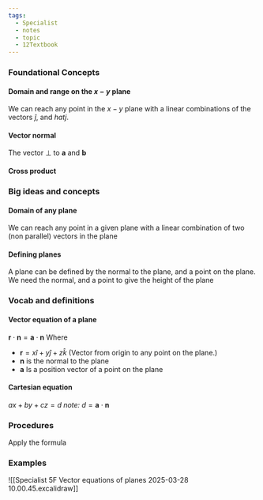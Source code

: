 ```yaml
---
tags:
  - Specialist
  - notes
  - topic
  - 12Textbook
---
```

### Foundational Concepts

#### Domain and range on the  $x-y$ plane
We can reach any point in the $x-y$ plane with a linear combinations of the vectors $\hat{j}$, and $hat{j}$. 
#### Vector normal 
The vector $\perp$ to $\mathbf{a}$ and $\mathbf{b}$
#### Cross product

### Big ideas and concepts

#### Domain of any plane
We can reach any point in a given plane with a linear combination of two (non parallel) vectors in the plane
#### Defining planes
A plane can be defined by the normal to the plane, and a point on the plane.
	We need the normal, and a point to give the height of the plane

### Vocab and definitions
#### Vector equation of a plane

$\mathbf{r} \cdot \mathbf{n} = \mathbf{a} \cdot \mathbf{n}$ 
Where
- $\mathbf{r} = x\hat{i} + y\hat{j} + z{\hat{k}}$ (Vector from origin to any point on the plane.)
- $\mathbf{n}$ is the normal to the plane 
- $\mathbf{a}$ Is a position vector of a point on the plane

#### Cartesian equation
$ax+by+cz=d$ 
*note:* $d=\mathbf{a} \cdot \mathbf{n}$


### Procedures
Apply the formula

### Examples
![[Specialist 5F Vector equations of planes 2025-03-28 10.00.45.excalidraw]]